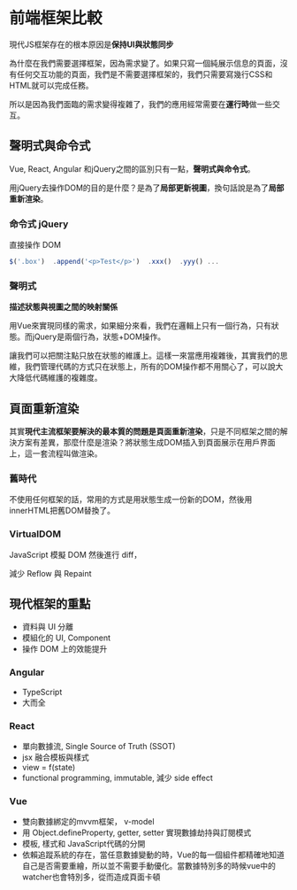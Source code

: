 # 前端框架比較

現代JS框架存在的根本原因是**保持UI與狀態同步**

為什麼在我們需要選擇框架，因為需求變了。如果只寫一個純展示信息的頁面，沒有任何交互功能的頁面，我們是不需要選擇框架的，我們只需要寫幾行CSS和HTML就可以完成任務。

所以是因為我們面臨的需求變得複雜了，我們的應用經常需要在**運行時**做一些交互。

## 聲明式與命令式

Vue, React, Angular 和jQuery之間的區別只有一點，**聲明式與命令式**。

用jQuery去操作DOM的目的是什麼？是為了**局部更新視圖**，換句話說是為了**局部重新渲染**。

### 命令式 jQuery

直接操作 DOM

```javascript
$('.box')  .append('<p>Test</p>')  .xxx()  .yyy() ...
```

### 聲明式

**描述狀態與視圖之間的映射關係**

用Vue來實現同樣的需求，如果細分來看，我們在邏輯上只有一個行為，只有狀態。而jQuery是兩個行為，狀態+DOM操作。

讓我們可以把關注點只放在狀態的維護上。這樣一來當應用複雜後，其實我們的思維，我們管理代碼的方式只在狀態上，所有的DOM操作都不用關心了，可以說大大降低代碼維護的複雜度。

## 頁面重新渲染

其實**現代主流框架要解決的最本質的問題是頁面重新渲染**，只是不同框架之間的解決方案有差異，那麼什麼是渲染？將狀態生成DOM插入到頁面展示在用戶界面上，這一套流程叫做渲染。

### 舊時代

不使用任何框架的話，常用的方式是用狀態生成一份新的DOM，然後用innerHTML把舊DOM替換了。

### VirtualDOM

JavaScript 模擬 DOM 然後進行 diff，

減少 Reflow 與 Repaint

## 現代框架的重點

- 資料與 UI 分離
- 模組化的 UI, Component
- 操作 DOM 上的效能提升

### Angular

- TypeScript
- 大而全

### React

- 單向數據流, Single Source of Truth (SSOT) 
- jsx 融合模板與樣式
- view = f(state)
- functional programming, immutable, 減少 side effect

### Vue

- 雙向數據綁定的mvvm框架， v-model
- 用 Object.defineProperty, getter, setter 實現數據劫持與訂閱模式
- 模板, 樣式和 JavaScript代碼的分開
- 依賴追蹤系統的存在，當任意數據變動的時，Vue的每一個組件都精確地知道自己是否需要重繪，所以並不需要手動優化。當數據特別多的時候vue中的watcher也會特別多，從而造成頁面卡頓